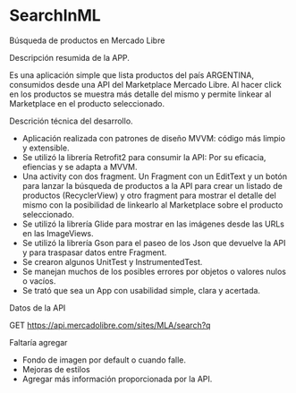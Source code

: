 # SearchInML
Búsqueda de productos en Mercado Libre


Descripción resumida de la APP.

Es una aplicación simple que lista productos del país ARGENTINA, consumidos desde una API del Marketplace Mercado Libre. 
Al hacer click en los productos se muestra más detalle del mismo y permite linkear al Marketplace en el producto seleccionado.


Descrición técnica del desarrollo.

- Aplicación realizada con patrones de diseño MVVM: código más limpio y extensible.
- Se utilizó la librería Retrofit2 para consumir la API: Por su eficacia, efiencias y se adapta a MVVM.
- Una activity con dos fragment. Un Fragment con un EditText y un botón para lanzar la búsqueda de productos a la API
  para crear un listado de productos (RecyclerView) y otro fragment para mostrar el detalle del mismo con la posibilidad 
  de linkearlo al Marketplace sobre el producto seleccionado.
- Se utilizó la librería Glide para mostrar en las imágenes desde las URLs en las ImageViews.
- Se utilizó la librería Gson para el paseo de los Json que devuelve la API y para traspasar datos entre Fragment.
- Se crearon algunos UnitTest y InstrumentedTest.
- Se manejan muchos de los posibles errores por objetos o valores nulos o vacíos.
- Se trató que sea un App con usabilidad simple, clara y acertada.



Datos de la API

GET https://api.mercadolibre.com/sites/MLA/search?q



Faltaría agregar

- Fondo de imagen por default o cuando falle.
- Mejoras de estilos
- Agregar más información proporcionada por la API.


